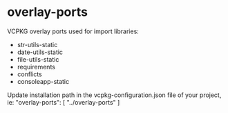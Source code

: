 # overlay-ports
VCPKG overlay ports used for import libraries:
* str-utils-static
* date-utils-static
* file-utils-static
* requirements
* conflicts
* consoleapp-static

Update installation path in the vcpkg-configuration.json file of your project, ie:
"overlay-ports": [ "../overlay-ports" ]
